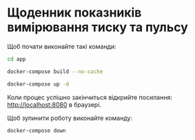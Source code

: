 # Щоденник показників вимірювання тиску та пульсу

Щоб почати виконайте такі команди:

```bash
cd app
```

```bash
docker-compose build --no-cache
```

```bash
docker-compose up -d
```

Коли процес успішно закінчиться відкрийте посилання: <http://localhost:8080> в браузері.

Щоб зупинити роботу виконайте команду:

```bash
docker-compose down
```
